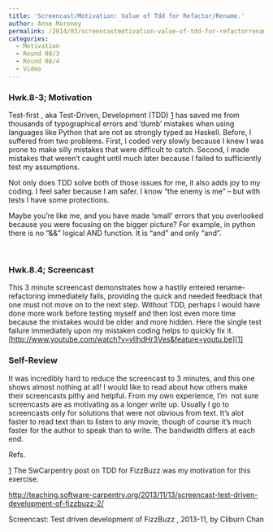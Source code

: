```yaml
---
title: 'Screencast/Motivation: Value of Tdd for Refactor/Rename.'
author: Anne Moroney
permalink: /2014/03/screencastmotivation-value-of-tdd-for-refactorrename/
categories:
  - Motivation
  - Round 08/3
  - Round 08/4
  - Video
---
```

### Hwk.8-3; Motivation

Test-first , aka Test-Driven, Development (TDD) [1] has saved me from thousands of typographical errors and &#8216;dumb&#8217; mistakes when using languages like Python that are not as strongly typed as Haskell. Before, I suffered from two problems. First, I coded very slowly because I knew I was prone to make silly mistakes that were difficult to catch. Second, I made mistakes that weren&#8217;t caught until much later because I failed to sufficiently test my assumptions.

Not only does TDD solve both of those issues for me, it also adds joy to my coding. I feel safer because I am safer. I know &#8220;the enemy is me&#8221; &#8211; but with tests I have some protections.

Maybe you&#8217;re like me, and you have made &#8216;small&#8217; errors that you overlooked because you were focusing on the bigger picture? For example, in python there is no &#8220;&&&#8221; logical AND function. It is &#8220;and&#8221; and only &#8220;and&#8221;.

&nbsp;

### Hwk.8.4; Screencast

This 3 minute screencast demonstrates how a hastily entered rename-refactoring immediately fails, providing the quick and needed feedback that one must not move on to the next step. Without TDD, perhaps I would have done more work before testing myself and then lost even more time because the mistakes would be older and more hidden. Here the single test failure immediately upon my mistaken coding helps to quickly fix it.  
[http://www.youtube.com/watch?v=vIlhdHr3Ves&feature=youtu.be][1]

### Self-Review

It was incredibly hard to reduce the screencast to 3 minutes, and this one shows almost nothing at all! I would like to read about how others make their screencasts pithy and helpful. From my own experience, I&#8217;m  not sure screencasts are as motivating as a longer write up. Usually I go to screencasts only for solutions that were not obvious from text. It&#8217;s alot faster to read text than to listen to any movie, though of course it&#8217;s much faster for the author to speak than to write. The bandwidth differs at each end.

Refs.

[1] The SwCarpentry post on TDD for FizzBuzz was my motivation for this exercise.

http://teaching.software-carpentry.org/2013/11/13/screencast-test-driven-development-of-fizzbuzz-2/

Screencast: Test driven development of FizzBuzz , 2013-11, by Cliburn Chan

 [1]: http://www.youtube.com/watch?v=vIlhdHr3Ves&feature=youtu.be "http://www.youtube.com/watch?v=vIlhdHr3Ves&feature=youtu.be"
